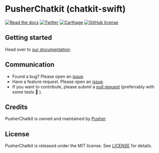 # PusherChatkit (chatkit-swift)

[![Read the docs](https://img.shields.io/badge/read_the-docs-92A8D1.svg)](https://pusher-mimir-staging-pr-47.herokuapp.com/chat-api/reference/swift/)
[![Twitter](https://img.shields.io/badge/twitter-@Pusher-blue.svg?style=flat)](http://twitter.com/Pusher)
[![Carthage](https://img.shields.io/badge/carthage-compatible-4BC51D.svg?style=flat)](https://github.com/Carthage/Carthage)
[![GitHub license](https://img.shields.io/badge/license-MIT-lightgrey.svg)](https://github.com/pusher/chatkit-swift/blob/master/LICENSE.md)


## Getting started

Head over to [our documentation](https://pusher-mimir-staging-pr-78.herokuapp.com/chatkit/reference/swift/).

## Communication

- Found a bug? Please open an [issue](https://github.com/pusher/chatkit-swift/issues).
- Have a feature request. Please open an [issue](https://github.com/pusher/chatkit-swift/issues).
- If you want to contribute, please submit a [pull request](https://github.com/pusher/chatkit-swift/pulls) (preferrably with some tests 🙂 ).


## Credits

PusherChatkit is owned and maintained by [Pusher](https://pusher.com).


## License

PusherChatkit is released under the MIT license. See [LICENSE](https://github.com/pusher/chatkit-swift/blob/master/LICENSE.md) for details.

